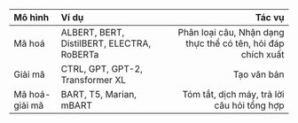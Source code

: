 |Mô hình	            |Ví dụ	                                        |Tác vụ|
|:--------------------|:----------------------------------------------|----------------------------------------------------:|
|Mã hoá	  |          ALBERT, BERT, DistilBERT, ELECTRA, RoBERTa|	    Phân loại câu, Nhận dạng thực thể có tên, hỏi đáp chích xuất|
|Giải mã	 |           CTRL, GPT, GPT-2, Transformer XL|	              Tạo văn bản|
|Mã hoá-giải mã|	    BART, T5, Marian, mBART|	                        Tóm tắt, dịch máy, trả lời câu hỏi tổng hợp|
